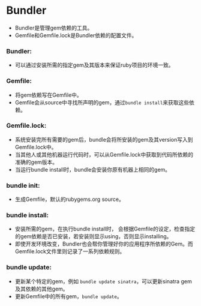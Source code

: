 # Bundler
- Bundler是管理gem依赖的工具。
- Gemfile和Gemfile.lock是Bundler依赖的配置文件。

### Bundler:
- 可以通过安装所需的指定gem及其版本来保证ruby项目的环境一致。  

### Gemfile:
- 将gem依赖写在Gemfile中。
- Gemfile会从source中寻找所声明的gem，通过`bundle install`来获取这些依赖。

### Gemfile.lock:
- 系统安装完所有需要的gem后，bundle会将所安装的gem及其version写入到Gemfile.lock中。
- 当其他人或其他机器运行代码时，可以从Gemfile.lock中获取到代码所依赖的准确的gem版本。
- 当运行bundle install时，bundle会安装你原有机器上相同的gem。

### bundle init:
- 生成Gemfile，默认的rubygems.org source。

### bundle install:
- 安装所需的gem，在执行bundle install时， 会根据Gemfile的设定，检查指定的gem依赖是否已安装，若安装则显示using，否则显示installing。
- 即使开发环境改变，Bundler也会帮你管理好你的应用程序所依赖的Gem。而Gemfile.lock文件里则记录了一系列依赖规则。

### bundle update:
- 更新某个特定的gem，例如 `bundle update sinatra`，可以更新sinatra gem及其依赖的其他gem。
- 更新Gemfile中的所有gem，`bundle update`。
